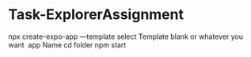 # Task-ExplorerAssignment

npx create-expo-app —template
select Template blank or whatever you want 
app Name
cd folder
npm start
